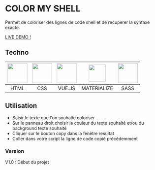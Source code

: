# COLOR MY SHELL 
Permet de coloriser des lignes de code shell et de recuperer la syntaxe exacte.

[LIVE DEMO !](http://colormyshell.jeremie-soffichiti.fr/)
## Techno
| <img src="https://cdn0.iconfinder.com/data/icons/HTML5/64/HTML_Badge.png" width="64">  | <img src="https://image.flaticon.com/icons/svg/732/732190.svg" width="64">  |  <img src="http://blog.xebia.fr/wp-content/uploads/2016/11/vuejs-logo-5-300x300.png" width="64"> | <img src="https://seeklogo.com/images/M/materialize-logo-0FCAD8A6F8-seeklogo.com.png" height="55">  |<img src="https://cdn.worldvectorlogo.com/logos/sass-1.svg" Width="64">|
| :------------: | :------------: | :------------: | :------------: |:------------: |
| HTML  | CSS  |  VUE.JS |  MATERIALIZE |SASS|

## Utilisation

- Saisir le texte que l'on souhaite coloriser
- Sur le panneau droit choisir la couleur du texte souhaité et/ou du background texte souhaité
- Cliquer sur le bouton copy dans la fenêtre resultat
- Coller dans votre script la ligne de code copié précédemment

### Version

V1.0 : Début du projet 





